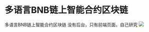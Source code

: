 # 多语言BNB链上智能合约区块链

多语言BNB链上智能合约区块链
没有后台，只有前端页面，自己研究
[![](https://wukongymw.com/wp-content/uploads/2023/04/1681382922-fdb4ec29040b2cc.jpg)](https://wukongymw.com/wp-content/uploads/2023/04/1681382922-fdb4ec29040b2cc.jpg)